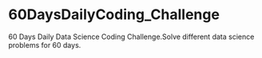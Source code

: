 # 60DaysDailyCoding_Challenge
60 Days Daily Data Science Coding Challenge.Solve different  data science problems for 60 days. 
